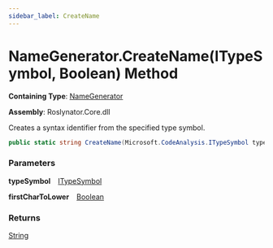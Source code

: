 ```yaml
---
sidebar_label: CreateName
---
```


# NameGenerator\.CreateName\(ITypeSymbol, Boolean\) Method

**Containing Type**: [NameGenerator](../index.md)

**Assembly**: Roslynator\.Core\.dll

  
Creates a syntax identifier from the specified type symbol\.

```csharp
public static string CreateName(Microsoft.CodeAnalysis.ITypeSymbol typeSymbol, bool firstCharToLower = false)
```

### Parameters

**typeSymbol** &ensp; [ITypeSymbol](https://docs.microsoft.com/en-us/dotnet/api/microsoft.codeanalysis.itypesymbol)

**firstCharToLower** &ensp; [Boolean](https://docs.microsoft.com/en-us/dotnet/api/system.boolean)

### Returns

[String](https://docs.microsoft.com/en-us/dotnet/api/system.string)


